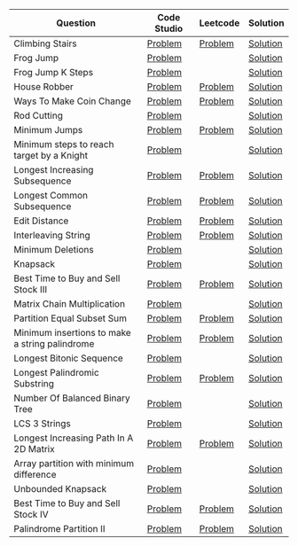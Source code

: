 | Question                                       | Code Studio                                                                                                                                        | Leetcode                                                                                     | Solution                                          |
| ---------------------------------------------- | -------------------------------------------------------------------------------------------------------------------------------------------------- | -------------------------------------------------------------------------------------------- | ------------------------------------------------- |
| Climbing Stairs                                | [Problem](https://www.codingninjas.com/studio/problems/count-ways-to-reach-nth-stairs_798650)                                                      | [Problem](https://leetcode.com/problems/climbing-stairs)                                     | [Solution](ClimbStairs.java)                      |
| Frog Jump                                      | [Problem](https://www.codingninjas.com/studio/problems/frog-jump_3621012)                                                                          |                                                                                              | [Solution](FrogJump.java)                         |
| Frog Jump K Steps                              | [Problem](https://www.codingninjas.com/studio/problems/minimal-cost_8180930)                                                                       |                                                                                              | [Solution](FrogJumpKSteps.java)                   |
| House Robber                                   | [Problem](https://www.codingninjas.com/studio/problems/loot-houses_630510)                                                                         | [Problem](https://leetcode.com/problems/house-robber)                                        | [Solution](HouseRobber.java)                      |
| Ways To Make Coin Change                       | [Problem](https://www.codingninjas.com/studio/problems/630471)                                                                                     | [Problem](https://leetcode.com/problems/coin-change-ii)                                      | [Solution](TotalWaysCoinChange.java)              |
| Rod Cutting                                    | [Problem](https://www.codingninjas.com/studio/problems/rod-cutting-problem_800284)                                                                 |                                                                                              | [Solution](RodCutting.java)                       |
| Minimum Jumps                                  | [Problem](https://www.codingninjas.com/studio/problems/minimum-jumps_1062693)                                                                      | [Problem](https://leetcode.com/problems/jump-game-ii)                                        | [Solution](MininumJumpToReachEnd.java)            |
| Minimum steps to reach target by a Knight      | [Problem](https://www.codingninjas.com/studio/problems/minimum-steps-to-reach-target-by-a-knight_893050)                                           |                                                                                              | [Solution](MinimumStepsToReachTargetKnight.java)  |
| Longest Increasing Subsequence                 | [Problem](https://www.codingninjas.com/studio/problems/630459)                                                                                     | [Problem](https://leetcode.com/problems/longest-increasing-subsequence)                      | [Solution](LongestIncreasingSubsequence.java)     |
| Longest Common Subsequence                     | [Problem](https://www.codingninjas.com/studio/problems/624879)                                                                                     | [Problem](https://leetcode.com/problems/longest-common-subsequence)                          | [Solution](LongestCommonSubSequence.java)         |
| Edit Distance                                  | [Problem](https://www.codingninjas.com/studio/problems/630420)                                                                                     | [Problem](https://leetcode.com/problems/edit-distance)                                       | [Solution](EditDistance.java)                     |
| Interleaving String                            | [Problem](https://www.codingninjas.com/studio/problems/interleaving-two-strings_1062567)                                                           | [Problem](https://leetcode.com/problems/interleaving-string)                                 | [Solution](StringInterleave.java)                 |
| Minimum Deletions                              | [Problem](https://www.codingninjas.com/studio/problems/minimum-deletions_2221411)                                                                  |                                                                                              | [Solution](MinimumDeletions.java)                 |
| Knapsack                                       | [Problem](https://www.codingninjas.com/studio/problems/1072980)                                                                                    |                                                                                              | [Solution](Knapsack.java)                         |
| Best Time to Buy and Sell Stock III            | [Problem](https://www.codingninjas.com/studio/problems/buy-and-sell-stock_1071012)                                                                 | [Problem](https://leetcode.com/problems/best-time-to-buy-and-sell-stock-iii)                 | [Solution](BuySellStock3.java)                    |
| Matrix Chain Multiplication                    | [Problem](https://www.codingninjas.com/studio/problems/975344)                                                                                     |                                                                                              | [Solution](MatrixChainMultiplication.java)        |
| Partition Equal Subset Sum                     | [Problem](https://www.codingninjas.com/studio/problems/partition-equal-subset-sum_892980)                                                          | [Problem](https://leetcode.com/problems/partition-equal-subset-sum)                          | [Solution](PartitionSubsetEqualSum.java)          |
| Minimum insertions to make a string palindrome | [Problem](https://www.codingninjas.com/studio/problems/minimum-insertions-to-make-palindrome_985293)                                               | [Problem](https://leetcode.com/problems/minimum-insertion-steps-to-make-a-string-palindrome) | [Solution](MinInsertionPalindrome.java)           |
| Longest Bitonic Sequence                       | [Problem](https://www.codingninjas.com/studio/problems/longest-bitonic-sequence_1062688)                                                           |                                                                                              | [Solution](LongestBitonicSubString.java)          |
| Longest Palindromic Substring                  | [Problem](https://www.codingninjas.com/studio/problems/longest-palindromic-substring_758900)                                                       | [Problem](https://leetcode.com/problems/longest-palindromic-substring)                       | [Solution](LongestPalindromicSubstring.java)      |
| Number Of Balanced Binary Tree                 | [Problem](https://www.codingninjas.com/studio/problems/number-of-balanced-binary-trees_1062690)                                                    |                                                                                              | [Solution](NumberOfBalancedBinaryTree.java)       |
| LCS 3 Strings                                  | [Problem](https://www.codingninjas.com/studio/problems/lcs-of-3-strings_842499)                                                                    |                                                                                              | [Solution](LCS3Strings.java)                      |
| Longest Increasing Path In A 2D Matrix         | [Problem](https://www.codingninjas.com/studio/problems/longest-increasing-path-in-a-2d-matrix_985245)                                              | [Problem](https://leetcode.com/problems/longest-increasing-path-in-a-matrix)                 | [Solution](LongestIncreasingPath.java)            |
| Array partition with minimum difference        | [Problem](https://www.codingninjas.com/studio/problems/partition-a-set-into-two-subsets-such-that-the-difference-of-subset-sums-is-minimum_842494) |                                                                                              | [Solution](MinimumSubsetPartitionDifference.java) |
| Unbounded Knapsack                             | [Problem](https://www.codingninjas.com/studio/problems/unbounded-knapsack_1215029)                                                                 |                                                                                              | [Solution](UnboundedKnapsack.java)                |
| Best Time to Buy and Sell Stock IV             | [Problem](https://www.codingninjas.com/studio/problems/best-time-to-buy-and-sell-stock_1080698)                                                    | [Problem](https://leetcode.com/problems/best-time-to-buy-and-sell-stock-iv)                  | [Solution](BuySellStock4.java)                    |
| Palindrome Partition II                        | [Problem](https://www.codingninjas.com/studio/problems/873266)                                                                                     | [Problem](https://leetcode.com/problems/palindrome-partitioning-ii)                          | [Solution](PalindromePartitionII.java)            |
